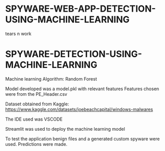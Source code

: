 # SPYWARE-WEB-APP-DETECTION-USING-MACHINE-LEARNING
tears n work

# SPYWARE-DETECTION-USING-MACHINE-LEARNING
Machine learning Algorithm: Random Forest 





Model developed was a model.pkl with relevant features 
Features chosen were from the PE_Header.csv




Dataset obtained from Kaggle: https://www.kaggle.com/datasets/joebeachcapital/windows-malwares





The IDE used was VSCODE 


Streamlit was used to deploy the machine learning model

To test the application benign files and a generated custom spyware were used. Predictions were made.

